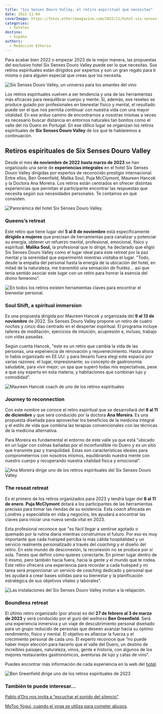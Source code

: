 ```yaml
---
title: "Six Senses Douro Valley, el retiro espiritual que necesitas"
date: 2022-11-04
coverImage: https://fotos.etheriamagazine.com/2022/11/hotel-six-senses-douro-valley.jpg
categories: 
  - hoteles
destino: 
  - España
authors: 
  - Redacción Etheria
---
```


Para acabar bien 2022 o empezar 2023 de la mejor manera, las propuestas del exclusivo 
hotel Six Senses Douro Valley puede ser lo que necesitas. Sus retiros espirituales están 
dirigidos por expertos y son un gran regalo para ti misma o para alguien especial que 
creas que los necesita. 

![Six Senses Douro Valley, un universo para los amantes del vino](https://fotos.etheriamagazine.com/2022/11/vendimia-six-sense-douro-valley.jpg "El entorno del hotel forma parte de la experiencia.")

Los retiros espirituales vuelven a ser tendencia y una de las herramientas más eficaces 
para reequilibrar cuerpo y mente. Si, además, ese reseteo se produce guiado por 
profesionales en bienestar físico y mental, el resultado puede ser el que nos permita 
continuar con nuestra vida con una mayor vitalidad. En ese arduo camino de encontrarnos 
a nosotras mismas a veces es necesario buscar distancia en entornos naturales tan 
bonitos como el valle del río Duero en Portugal. En ese idílico lugar se organizan los 
retiros espirituales de **Six Senses Douro Valley** de los que te hablaremos a 
continuación. 

## Retiros espirituales de Six Senses Douro Valley

Desde el mes **de noviembre de 2022 hasta marzo de 2023** se han organizado una serie de 
**experiencias integrales** en el hotel Six Senses Douro Valley dirigidas por expertos 
de reconocido prestigio internacional. Entre ellos, Ben Greenfield, Malika Soul, Puja 
McClymont, Maureen Hancok y la Doctora Ana Moreira. Los retiros están centrados en 
ofrecer distintas experiencias que permitan al participante encontrar las respuestas que 
necesita según sus necesidades personales. Te contamos en qué consisten. 

![Panorámica del hotel Six Senses Douro Valley.](https://fotos.etheriamagazine.com/2022/11/hotel-six-senses-douro-valley.jpg "Panorámica del hotel Six Senses Douro Valley.")

### Queens’s retreat

Este retiro que tiene lugar del **5 al 8 de noviembre** está específicamente **dirigido 
a mujeres** que precisan de herramientas para canalizar y potenciar su energía, obtener 
un refuerzo mental, profesional, emocional, físico y espiritual. **Malika Soul,** la 
profesional que lo dirige, ha declarado que eligió Six Senses Douro Valley como el lugar 
ideal para este _retreat_ por la paz mental y la serenidad que experimentó mientras 
visitaba el lugar. "Todo, desde la empatía del personal hasta la energía de la ubicación 
del hotel, en mitad de la naturaleza, me transmitió una sensación de fluidez… así que 
tenía sentido asociar este lugar con un retiro para honrar la esencia del divino 
femenino”. 

![En todos los retiros existen herramientas claves para encontrar el bienestar personal.](https://fotos.etheriamagazine.com/2022/11/meditacion-six-senses-valle-douro.jpg "En todos los retiros existen herramientas claves para encontrar el bienestar personal.")

### Soul Shift, a spiritual immersion

Es una propuesta dirigida por Maureen Hancok y organizada del **9 al 13 de noviembre** 
de 2022. Six Senses Douro Valley propone un retiro de cuatro noches y cinco días 
centrado en el despertar espiritual. El programa incluye talleres de meditación, 
ejercicios de intuición, acupresión e, incluso, trabajo con vidas pasadas. 

Según cuenta Hancok, "este es un retiro que cambia la vida de las personas, una 
experiencia de renovación y rejuvenecimiento. Hasta ahora lo había organizado en EE.UU. 
y para llevarlo fuera elegí este espacio por varias razones: el lugar, impresionante; su 
concepto de gastronomía saludable, para vivir mejor; un spa que superó todas mis 
expectativas, pese a que soy experta en esta materia; y habitaciones que combinan lujo y 
comodidad”. 

![Maureen Hancok coach de uno de los retiros espirituales](https://fotos.etheriamagazine.com/2022/11/retiros-espirituales-Maureen-Hancok.jpg "Maureen Hancok.")

### Journey to reconnection

Con este nombre se conoce el retiro espiritual que se desarrollará del **8 al 11 de 
diciembre** y que será conducido por la doctora **Ana Moreira**. Es una propuesta 
diseñada para aprovechar los beneficios de la medicina integral y el estilo de vida que 
combina las terapias convencionales con las técnicas de la medicina alternativa. 

Para Moreira es fundamental el entorno de este valle ya que está “ubicado en un lugar 
con colinas bañadas por el inconfundible río Duero y es un sitio que transmite paz y 
tranquilidad. Estas son características ideales para comprometernos con nosotros mismos, 
equilibrando nuestra mente con nuestro cuerpo y recuperando nuestra vitalidad física y 
emocional”. 

![Ana Moreira dirige uno de los retiros espirituales del Six Senses Douro Valley](https://fotos.etheriamagazine.com/2022/11/retiros-espirituales-Ana-Moreira.jpg "Doctora Ana Moreira.")

### The reseat retreat

Es el primero de los retiros organizados para 2023 y tendrá lugar del **8 al 11 de 
enero**. **Puja McClymont** dotará a los participantes de las herramientas precisas para 
tomar las riendas de su existencia. Esta _coach_ afincada en Londres y especialista en 
vida y negocios, les ayudará a encontrar las claves para iniciar una nueva senda vital 
en 2023. 

Esta profesional reconoce que "es fácil llegar a sentirse agotado o quemado por la 
rutina diaria mientras construimos el futuro. Por eso es muy importante que cada huésped 
perciba la más cálida hospitalidad y un servicio realmente personalizado a través del 
_coaching_ y el diseño del retiro. En este mundo de desconexión, la reconexión no se 
produce por sí sola. Tienes que definir cómo quieres conectarte. En primer lugar dentro 
de ti mismo, pero también hacia fuera, hacia la gente y el mundo que te rodea. Este 
retiro ofrecerá una experiencia para recordar a cada huésped y mi tarea será 
proporcionar un servicio de _coaching_ dedicado y personal que les ayudará a crear bases 
sólidas para su bienestar y la planificación estratégica de sus objetivos vitales y 
laborales". 

![Las instalaciones del Six Senses Douro Valley invitan a la relajación.](https://fotos.etheriamagazine.com/2022/11/restaurante-six-sense-douro-valley.jpg "Las instalaciones del Six Senses Douro Valley invitan a la relajación.")

### Boundless retreat

El último retiro organizado (por ahora) es del **27 de febrero al 3 de marzo** **de 
2023** y será conducido por el gurú del _wellness_ **Ben Greenfield**. Será una 
experiencia inmersiva y un viaje de descubrimiento personal diseñado para un grupo 
reducido de personas que deseen avanzar hacia su óptimo rendimiento, físico y mental. El 
objetivo es afianzar la fuerza y el crecimiento personal de cada uno. El experto 
reconoce que “no puede haber mejor elección para hacerlo que el valle del Duero, un 
destino de increíbles paisajes, naturaleza, vinos, gente e historia, con algunos de los 
mejores restaurantes gastronómicos, aventuras de lujo y catas de vino”. 

Puedes encontrar más información de cada experiencia en la web del [hotel](https://www.sixsenses.com/en/resorts/douro-valley/wellness-spa/retreats). 

![Ben Greenfield dirige uno de los retiros espirituales de 2023](https://fotos.etheriamagazine.com/2022/11/retiros-espirituales-Ben-Greenfield.jpg "Ben Greenfield.")

### También te puede interesar...

[Pablo d’Ors nos invita a “escuchar el sonido del 
silencio”](https://etheriamagazine.com/2021/12/22/pablo-dors-biografia-de-la-luz/). 

[MeToo Yogui, cuando el yoga se utiliza para cometer 
abusos](https://etheriamagazine.com/2021/06/18/metoo-yogui-denuncias-del-abuso-en-yoga/).
